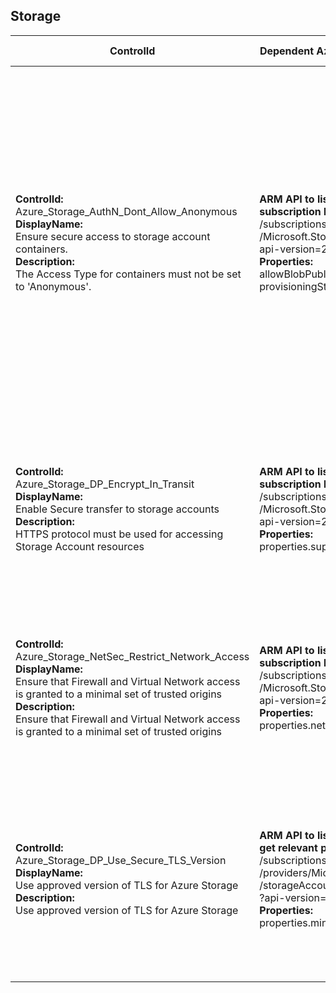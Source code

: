## Storage

| ControlId | Dependent Azure API(s) and Properties | Control spec-let |
|-----------|-------------------------------------|------------------|
| <b>ControlId:</b><br>Azure_Storage_AuthN_Dont_Allow_Anonymous<br><b>DisplayName:</b><br>Ensure secure access to storage account containers.<br><b>Description: </b><br>The Access Type for containers must not be set to 'Anonymous'. | <b>ARM API to list Storage Account at subscription level: </b><br>/subscriptions/{subscriptionId}/providers<br>/Microsoft.Storage/storageAccounts?<br>api-version=2019-06-01 <br><b>Properties:</b><br>allowBlobPublicAccess, provisioningState, kind | <b>Passed: </b><br>Storage does not have any container with public access.<br><b>Failed: </b><br>Storage has at least one container with public access or provisioning state for storage is not 'Succeeded'.<br><b>Verify: </b><br>Not able to fetch container details for storage.<br><b>NotApplicable: </b><br>Storage is of type FileStorage.(Kind FileStorage does not support containers). |
| <b>ControlId:</b><br>Azure_Storage_DP_Encrypt_In_Transit<br><b>DisplayName:</b><br>Enable Secure transfer to storage accounts<br><b>Description: </b><br> HTTPS protocol must be used for accessing Storage Account resources | <b> ARM API to list Storage Account at subscription level: </b><br>/subscriptions/{subscriptionId}/providers<br>/Microsoft.Storage/storageAccounts?<br> api-version=2019-06-01 <br><b>Properties:</b><br> properties.supportsHttpsTrafficOnly | <b>Passed: </b><br>Storage supports encryption in transit using HTTPS protocol.<br><b>Failed: </b><br>Storage does not support encryption in transit using HTTPS protocol. |
| <b>ControlId:</b><br>Azure_Storage_NetSec_Restrict_Network_Access<br><b>DisplayName:</b><br>Ensure that Firewall and Virtual Network access is granted to a minimal set of trusted origins<br><b>Description: </b><br> Ensure that Firewall and Virtual Network access is granted to a minimal set of trusted origins | <b> ARM API to list Storage Account at subscription level: </b><br>/subscriptions/{subscriptionId}/providers<br>/Microsoft.Storage/storageAccounts?<br> api-version=2019-06-01 <br><b>Properties:</b><br> properties.networkAcls.defaultAction | <b>Passed: </b><br>Firewall and Virtual Network restrictions are defined for the storage.<br><b>Failed: </b><br>No Firewall and Virtual Network restrictions are defined for the storage. |
| <b>ControlId:</b><br>Azure_Storage_DP_Use_Secure_TLS_Version<br><b>DisplayName:</b><br>Use approved version of TLS for Azure Storage<br><b>Description: </b><br> Use approved version of TLS for Azure Storage |<b>ARM API to list Storage Accounts and get relevant property: </b> <br> /subscriptions/{subscriptionId}<br>/providers/Microsoft.Storage<br>/storageAccounts<br>?api-version=2019-06-01 <br><b>Properties:</b><br> properties.minimumTlsVersion |<b>Passed: </b><br>Minimum TLS version set to 1.2 or higher<br><b>Failed: </b><br>Any one of the conditions is true - <br> a. Minimum TLS version not set (default 1.0)<br> b. Minimum TLS version set to 1.0 or 1.1 |
